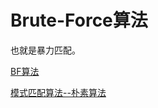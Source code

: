 # Brute-Force算法

也就是暴力匹配。

[BF算法](http://baike.baidu.com/link?url=NR4F432R841H0DPt0qwuEZv3evuupWVMAXTJGOZ_xeTEITLnXAlBdrhgUbYZ5TZB8KkRax9jTX8TktWrN2nzFML-1ETu6PC2KAffwwAc3e3)

[模式匹配算法--朴素算法](http://blog.csdn.net/allenalex/article/details/11721097)
